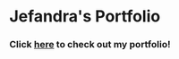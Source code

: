# Jefandra's Portfolio

### Click [here](https://jefandra-ayus-portfolio-site.webflow.io/) to check out my portfolio!
